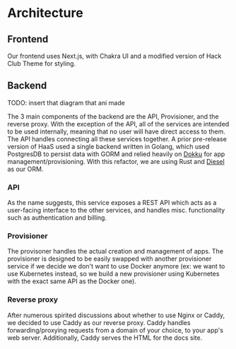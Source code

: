 # Architecture

## Frontend
Our frontend uses Next.js, with Chakra UI and a modified version of Hack Club Theme for styling.

## Backend

TODO: insert that diagram that ani made

The 3 main components of the backend are the API, Provisioner, and the reverse proxy. With the exception of the API, all of the services are intended to be used internally, meaning that no user will have direct access to them. The API handles connecting all these services together. A prior pre-release version of HaaS used a single backend written in Golang, which used PostgresDB to persist data with GORM and relied heavily on [Dokku](https://dokku.com) for app management/provisioning. With this refactor, we are using Rust and [Diesel](https://diesel.rs) as our ORM.

### API
As the name suggests, this service exposes a REST API which acts as a user-facing interface to the other services, and handles misc. functionality such as authentication and billing.

### Provisioner
The provisoner handles the actual creation and management of apps. The provisioner is designed to be easily swapped with another provisioner service if we decide we don't want to use Docker anymore (ex: we want to use Kubernetes instead, so we build a new provisioner using Kubernetes with the exact same API as the Docker one).

### Reverse proxy
After numerous spirited discussions about whether to use Nginx or Caddy, we decided to use Caddy as our reverse proxy. Caddy handles forwarding/proxying requests from a domain of your choice, to your app's web server. Additionally, Caddy serves the HTML for the docs site. 
